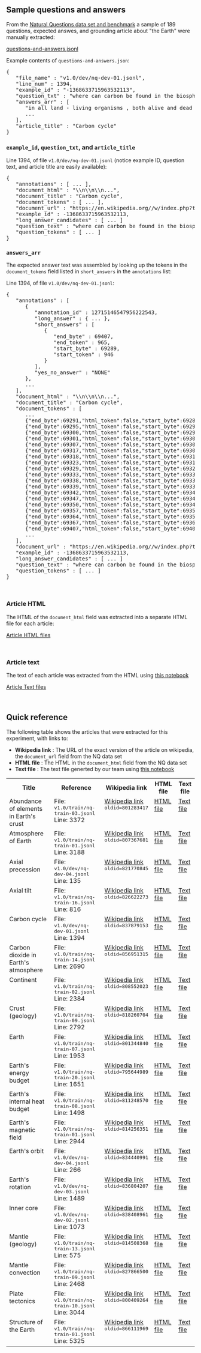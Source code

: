 ## Sample questions and answers

From the [Natural Questions data set and benchmark](https://ai.google.com/research/NaturalQuestions) a sample of 189 questions, expected answes, and grounding article about "the Earth" were manually extracted:

[questions-and-answers.jsonl](questions-and-answers.jsonl)

Example contents of `questions-and-answers.json`:

<pre>
{
   "file_name" : "v1.0/dev/nq-dev-01.jsonl",
   "line_num" : 1394,
   "example_id" : "-1368633715963532113",
   "question_txt" : "where can carbon be found in the biosphere",
   "answers_arr" : [
      "in all land - living organisms , both alive and dead , as well as carbon stored in soils",
      ...
   ],
   "article_title" : "Carbon cycle"
}
</pre>

### `example_id`, `question_txt`, and `article_title`

Line 1394, of file `v1.0/dev/nq-dev-01.jsonl` (notice example ID, question text, and article title are easily available):

<pre>
{
   "annotations" : [ ... ],
   "document_html" : "<!DOCTYPE html>\\n<HTML class=\"client-js ve-not-available\" lang=\"en\" dir=\"ltr\"><HEAD>\\n\\n<TITLE>Carbon cycle - Wikipedia</TITLE>...",
   "document_title" : "Carbon cycle",
   "document_tokens" : [ ... ],
   "document_url" : "https://en.wikipedia.org//w/index.php?title=Carbon_cycle&amp;oldid=837879153",
   "example_id" : -1368633715963532113,
   "long_answer_candidates" : [ ... ]
   "question_text" : "where can carbon be found in the biosphere",
   "question_tokens" : [ ... ]
}</pre>

### `answers_arr`

The expected answer text was assembled by looking up the tokens in the `document_tokens` field listed in `short_answers` in the `annotations` list:

Line 1394, of file `v1.0/dev/nq-dev-01.jsonl`:

<pre>{
   "annotations" : [
      {
         "annotation_id" : 12715146547956222543,
         "long_answer" : { ... },
         "short_answers" : [
            {
               "end_byte" : 69407,
               "end_token" : 965,
               "start_byte" : 69289,
               "start_token" : 946
            }
         ],
         "yes_no_answer" : "NONE"
      },
      ...
   ],
   "document_html" : "<!DOCTYPE html>\\n<HTML class=\"client-js ve-not-available\" lang=\"en\" dir=\"ltr\"><HEAD>\\n\\n<TITLE>Carbon cycle - Wikipedia</TITLE>...",
   "document_title" : "Carbon cycle",
   "document_tokens" : [
      ...
      {"end_byte":69291,"html_token":false,"start_byte":69289,"token":"in"},
      {"end_byte":69295,"html_token":false,"start_byte":69292,"token":"all"},
      {"end_byte":69300,"html_token":false,"start_byte":69296,"token":"land"},
      {"end_byte":69301,"html_token":false,"start_byte":69300,"token":"-"},
      {"end_byte":69307,"html_token":false,"start_byte":69301,"token":"living"},
      {"end_byte":69317,"html_token":false,"start_byte":69308,"token":"organisms"},
      {"end_byte":69318,"html_token":false,"start_byte":69317,"token":","},
      {"end_byte":69323,"html_token":false,"start_byte":69319,"token":"both"},
      {"end_byte":69329,"html_token":false,"start_byte":69324,"token":"alive"},
      {"end_byte":69333,"html_token":false,"start_byte":69330,"token":"and"},
      {"end_byte":69338,"html_token":false,"start_byte":69334,"token":"dead"},
      {"end_byte":69339,"html_token":false,"start_byte":69338,"token":","},
      {"end_byte":69342,"html_token":false,"start_byte":69340,"token":"as"},
      {"end_byte":69347,"html_token":false,"start_byte":69343,"token":"well"},
      {"end_byte":69350,"html_token":false,"start_byte":69348,"token":"as"},
      {"end_byte":69357,"html_token":false,"start_byte":69351,"token":"carbon"},
      {"end_byte":69364,"html_token":false,"start_byte":69358,"token":"stored"},
      {"end_byte":69367,"html_token":false,"start_byte":69365,"token":"in"},
      {"end_byte":69407,"html_token":false,"start_byte":69402,"token":"soils"},
      ...
   ],
   "document_url" : "https://en.wikipedia.org//w/index.php?title=Carbon_cycle&amp;oldid=837879153",
   "example_id" : -1368633715963532113,
   "long_answer_candidates" : [ ... ]
   "question_text" : "where can carbon be found in the biosphere",
   "question_tokens" : [ ... ]
}</pre>

<p>&nbsp;</p>


### Article HTML

The HTML of the `document_html` field was extracted into a separate HTML file for each article: 

[Article HTML files](./html)

<p>&nbsp;</p>


### Article text

The text of each article was extracted from the HTML using [this notebook](../notebooks/10_html-text.ipynb)

[Article Text files](./txt_org)

<p>&nbsp;</p>


## Quick reference
The following table shows the articles that were extracted for this experiment, with links to:
- **Wikipedia link** : The URL of the exact version of the article on wikipedia, the `document_url` field from the NQ data set
- **HTML file** : The HTML in the `document_html` field from the NQ data set
- **Text file** : The text file generted by our team using [this notebook](../notebooks/10_html-text.ipynb)

<table>
<tr>
<th>Title</th>
<th>Reference</th>
<th>Wikipedia link</th>
<th>HTML file</th>
<th>Text file</th>
</tr>
<tr>
<td valign="top">Abundance of elements in Earth's crust</td>
<td valign="top">File: <tt>v1.0/train/nq-train-03.jsonl</tt><br/>Line: 3372</td>
<td valign="top"><a href="https://en.wikipedia.org//w/index.php?title=Abundance_of_elements_in_Earth%27s_crust&oldid=801283417">Wikipedia link</a><br/><tt>oldid=801283417</tt></td>
<td valign="top"><a href="html/Abundance-of-elements-in-Earths-crust.html">HTML file</a></td><td valign="top"><a href="txt_org/Abundance-of-elements-in-Earths-crust.org.txt">Text file</a></td></tr>
<tr>
<td valign="top">Atmosphere of Earth</td>
<td valign="top">File: <tt>v1.0/train/nq-train-01.jsonl</tt><br/>Line: 3188</td>
<td valign="top"><a href="https://en.wikipedia.org//w/index.php?title=Atmosphere_of_Earth&oldid=807367681">Wikipedia link</a><br/><tt>oldid=807367681</tt></td>
<td valign="top"><a href="html/Atmosphere-of-Earth.html">HTML file</a></td><td valign="top"><a href="txt_org/Atmosphere-of-Earth.org.txt">Text file</a></td></tr>
<tr>
<td valign="top">Axial precession</td>
<td valign="top">File: <tt>v1.0/dev/nq-dev-04.jsonl</tt><br/>Line: 135</td>
<td valign="top"><a href="https://en.wikipedia.org//w/index.php?title=Axial_precession&oldid=821770845">Wikipedia link</a><br/><tt>oldid=821770845</tt></td>
<td valign="top"><a href="html/Axial-precession.html">HTML file</a></td><td valign="top"><a href="txt_org/Axial-precession.org.txt">Text file</a></td></tr>
<tr>
<td valign="top">Axial tilt</td>
<td valign="top">File: <tt>v1.0/train/nq-train-16.jsonl</tt><br/>Line: 816</td>
<td valign="top"><a href="https://en.wikipedia.org//w/index.php?title=Axial_tilt&oldid=826622273">Wikipedia link</a><br/><tt>oldid=826622273</tt></td>
<td valign="top"><a href="html/Axial-tilt.html">HTML file</a></td><td valign="top"><a href="txt_org/Axial-tilt.org.txt">Text file</a></td></tr>
<tr>
<td valign="top">Carbon cycle</td>
<td valign="top">File: <tt>v1.0/dev/nq-dev-01.jsonl</tt><br/>Line: 1394</td>
<td valign="top"><a href="https://en.wikipedia.org//w/index.php?title=Carbon_cycle&oldid=837879153">Wikipedia link</a><br/><tt>oldid=837879153</tt></td>
<td valign="top"><a href="html/Carbon-cycle.html">HTML file</a></td><td valign="top"><a href="txt_org/Carbon-cycle.org.txt">Text file</a></td></tr>
<tr>
<td valign="top">Carbon dioxide in Earth's atmosphere</td>
<td valign="top">File: <tt>v1.0/train/nq-train-14.jsonl</tt><br/>Line: 2690</td>
<td valign="top"><a href="https://en.wikipedia.org//w/index.php?title=Carbon_dioxide_in_Earth%27s_atmosphere&oldid=856951315">Wikipedia link</a><br/><tt>oldid=856951315</tt></td>
<td valign="top"><a href="html/Carbon-dioxide-in-Earths-atmosphere.html">HTML file</a></td><td valign="top"><a href="txt_org/Carbon-dioxide-in-Earths-atmosphere.org.txt">Text file</a></td></tr>
<tr>
<td valign="top">Continent</td>
<td valign="top">File: <tt>v1.0/train/nq-train-02.jsonl</tt><br/>Line: 2384</td>
<td valign="top"><a href="https://en.wikipedia.org//w/index.php?title=Continent&oldid=808552023">Wikipedia link</a><br/><tt>oldid=808552023</tt></td>
<td valign="top"><a href="html/Continent.html">HTML file</a></td><td valign="top"><a href="txt_org/Continent.org.txt">Text file</a></td></tr>
<tr>
<td valign="top">Crust (geology)</td>
<td valign="top">File: <tt>v1.0/train/nq-train-09.jsonl</tt><br/>Line: 2792</td>
<td valign="top"><a href="https://en.wikipedia.org//w/index.php?title=Crust_(geology)&oldid=818260704">Wikipedia link</a><br/><tt>oldid=818260704</tt></td>
<td valign="top"><a href="html/Crust-geology.html">HTML file</a></td><td valign="top"><a href="txt_org/Crust-geology.org.txt">Text file</a></td></tr>
<tr>
<td valign="top">Earth</td>
<td valign="top">File: <tt>v1.0/train/nq-train-07.jsonl</tt><br/>Line: 1953</td>
<td valign="top"><a href="https://en.wikipedia.org//w/index.php?title=Earth&oldid=801344840">Wikipedia link</a><br/><tt>oldid=801344840</tt></td>
<td valign="top"><a href="html/Earth.html">HTML file</a></td><td valign="top"><a href="txt_org/Earth.org.txt">Text file</a></td></tr>
<tr>
<td valign="top">Earth's energy budget</td>
<td valign="top">File: <tt>v1.0/train/nq-train-20.jsonl</tt><br/>Line: 1651</td>
<td valign="top"><a href="https://en.wikipedia.org//w/index.php?title=Earth%27s_energy_budget&oldid=795644989">Wikipedia link</a><br/><tt>oldid=795644989</tt></td>
<td valign="top"><a href="html/Earths-energy-budget.html">HTML file</a></td><td valign="top"><a href="txt_org/Earths-energy-budget.org.txt">Text file</a></td></tr>
<tr>
<td valign="top">Earth's internal heat budget</td>
<td valign="top">File: <tt>v1.0/train/nq-train-08.jsonl</tt><br/>Line: 1498</td>
<td valign="top"><a href="https://en.wikipedia.org//w/index.php?title=Earth%27s_internal_heat_budget&oldid=811248570">Wikipedia link</a><br/><tt>oldid=811248570</tt></td>
<td valign="top"><a href="html/Earths-internal-heat-budget.html">HTML file</a></td><td valign="top"><a href="txt_org/Earths-internal-heat-budget.org.txt">Text file</a></td></tr>
<tr>
<td valign="top">Earth's magnetic field</td>
<td valign="top">File: <tt>v1.0/train/nq-train-01.jsonl</tt><br/>Line: 2944</td>
<td valign="top"><a href="https://en.wikipedia.org//w/index.php?title=Earth%27s_magnetic_field&oldid=814256351">Wikipedia link</a><br/><tt>oldid=814256351</tt></td>
<td valign="top"><a href="html/Earths-magnetic-field.html">HTML file</a></td><td valign="top"><a href="txt_org/Earths-magnetic-field.org.txt">Text file</a></td></tr>
<tr>
<td valign="top">Earth's orbit</td>
<td valign="top">File: <tt>v1.0/dev/nq-dev-04.jsonl</tt><br/>Line: 266</td>
<td valign="top"><a href="https://en.wikipedia.org//w/index.php?title=Earth%27s_orbit&oldid=834440991">Wikipedia link</a><br/><tt>oldid=834440991</tt></td>
<td valign="top"><a href="html/Earths-orbit.html">HTML file</a></td><td valign="top"><a href="txt_org/Earths-orbit.org.txt">Text file</a></td></tr>
<tr>
<td valign="top">Earth's rotation</td>
<td valign="top">File: <tt>v1.0/dev/nq-dev-03.jsonl</tt><br/>Line: 1489</td>
<td valign="top"><a href="https://en.wikipedia.org//w/index.php?title=Earth%27s_rotation&oldid=836804207">Wikipedia link</a><br/><tt>oldid=836804207</tt></td>
<td valign="top"><a href="html/Earths-rotation.html">HTML file</a></td><td valign="top"><a href="txt_org/Earths-rotation.org.txt">Text file</a></td></tr>
<tr>
<td valign="top">Inner core</td>
<td valign="top">File: <tt>v1.0/dev/nq-dev-02.jsonl</tt><br/>Line: 1073</td>
<td valign="top"><a href="https://en.wikipedia.org//w/index.php?title=Inner_core&oldid=838408961">Wikipedia link</a><br/><tt>oldid=838408961</tt></td>
<td valign="top"><a href="html/Inner-core.html">HTML file</a></td><td valign="top"><a href="txt_org/Inner-core.org.txt">Text file</a></td></tr>
<tr>
<td valign="top">Mantle (geology)</td>
<td valign="top">File: <tt>v1.0/train/nq-train-13.jsonl</tt><br/>Line: 575</td>
<td valign="top"><a href="https://en.wikipedia.org//w/index.php?title=Mantle_(geology)&oldid=814508368">Wikipedia link</a><br/><tt>oldid=814508368</tt></td>
<td valign="top"><a href="html/Mantle-geology.html">HTML file</a></td><td valign="top"><a href="txt_org/Mantle-geology.org.txt">Text file</a></td></tr>
<tr>
<td valign="top">Mantle convection</td>
<td valign="top">File: <tt>v1.0/train/nq-train-09.jsonl</tt><br/>Line: 2468</td>
<td valign="top"><a href="https://en.wikipedia.org//w/index.php?title=Mantle_convection&oldid=827866500">Wikipedia link</a><br/><tt>oldid=827866500</tt></td>
<td valign="top"><a href="html/Mantle-convection.html">HTML file</a></td><td valign="top"><a href="txt_org/Mantle-convection.org.txt">Text file</a></td></tr>
<tr>
<td valign="top">Plate tectonics</td>
<td valign="top">File: <tt>v1.0/train/nq-train-10.jsonl</tt><br/>Line: 3044</td>
<td valign="top"><a href="https://en.wikipedia.org//w/index.php?title=Plate_tectonics&oldid=800409264">Wikipedia link</a><br/><tt>oldid=800409264</tt></td>
<td valign="top"><a href="html/Plate-tectonics.html">HTML file</a></td><td valign="top"><a href="txt_org/Plate-tectonics.org.txt">Text file</a></td></tr>
<tr>
<td valign="top">Structure of the Earth</td>
<td valign="top">File: <tt>v1.0/train/nq-train-01.jsonl</tt><br/>Line: 5325</td>
<td valign="top"><a href="https://en.wikipedia.org//w/index.php?title=Structure_of_the_Earth&oldid=866111969">Wikipedia link</a><br/><tt>oldid=866111969</tt></td>
<td valign="top"><a href="html/Structure-of-the-Earth.html">HTML file</a></td><td valign="top"><a href="txt_org/Structure-of-the-Earth.org.txt">Text file</a></td></tr>
</table>

<p>&nbsp;</p>
